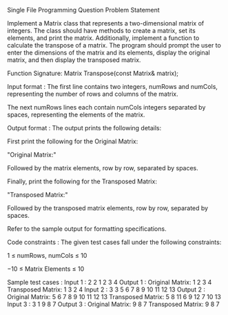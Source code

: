 Single File Programming Question
Problem Statement



Implement a Matrix class that represents a two-dimensional matrix of integers. The class should have methods to create a matrix, set its elements, and print the matrix. Additionally, implement a function to calculate the transpose of a matrix. The program should prompt the user to enter the dimensions of the matrix and its elements, display the original matrix, and then display the transposed matrix.



Function Signature: Matrix Transpose(const Matrix& matrix);

Input format :
The first line contains two integers, numRows and numCols, representing the number of rows and columns of the matrix.

The next numRows lines each contain numCols integers separated by spaces, representing the elements of the matrix.



Output format :
The output prints the following details:

First print the following for the Original Matrix:

"Original Matrix:"

Followed by the matrix elements, row by row, separated by spaces.



Finally, print the following for the Transposed Matrix:

"Transposed Matrix:"

Followed by the transposed matrix elements, row by row, separated by spaces.



Refer to the sample output for formatting specifications.

Code constraints :
The given test cases fall under the following constraints:

1 ≤ numRows, numCols ≤ 10

−10 ≤ Matrix Elements ≤ 10

Sample test cases :
Input 1 :
2 2
1 2
3 4
Output 1 :
Original Matrix:
1 2 
3 4 
Transposed Matrix:
1 3 
2 4 
Input 2 :
3 3
5 6 7
8 9 10
11 12 13
Output 2 :
Original Matrix:
5 6 7 
8 9 10 
11 12 13 
Transposed Matrix:
5 8 11 
6 9 12 
7 10 13 
Input 3 :
3 1
9
8
7
Output 3 :
Original Matrix:
9 
8 
7 
Transposed Matrix:
9 8 7 